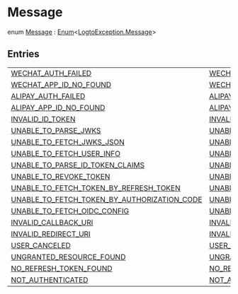 # Message


enum [Message](index.md) : [Enum](https://kotlinlang.org/api/latest/jvm/stdlib/kotlin/-enum/index.html)&lt;[LogtoException.Message](index.md)&gt;

## Entries

| | |
|---|---|
| [WECHAT_AUTH_FAILED](-w-e-c-h-a-t_-a-u-t-h_-f-a-i-l-e-d/index.md) | [WECHAT_AUTH_FAILED](-w-e-c-h-a-t_-a-u-t-h_-f-a-i-l-e-d/index.md)() |
| [WECHAT_APP_ID_NO_FOUND](-w-e-c-h-a-t_-a-p-p_-i-d_-n-o_-f-o-u-n-d/index.md) | [WECHAT_APP_ID_NO_FOUND](-w-e-c-h-a-t_-a-p-p_-i-d_-n-o_-f-o-u-n-d/index.md)() |
| [ALIPAY_AUTH_FAILED](-a-l-i-p-a-y_-a-u-t-h_-f-a-i-l-e-d/index.md) | [ALIPAY_AUTH_FAILED](-a-l-i-p-a-y_-a-u-t-h_-f-a-i-l-e-d/index.md)() |
| [ALIPAY_APP_ID_NO_FOUND](-a-l-i-p-a-y_-a-p-p_-i-d_-n-o_-f-o-u-n-d/index.md) | [ALIPAY_APP_ID_NO_FOUND](-a-l-i-p-a-y_-a-p-p_-i-d_-n-o_-f-o-u-n-d/index.md)() |
| [INVALID_ID_TOKEN](-i-n-v-a-l-i-d_-i-d_-t-o-k-e-n/index.md) | [INVALID_ID_TOKEN](-i-n-v-a-l-i-d_-i-d_-t-o-k-e-n/index.md)() |
| [UNABLE_TO_PARSE_JWKS](-u-n-a-b-l-e_-t-o_-p-a-r-s-e_-j-w-k-s/index.md) | [UNABLE_TO_PARSE_JWKS](-u-n-a-b-l-e_-t-o_-p-a-r-s-e_-j-w-k-s/index.md)() |
| [UNABLE_TO_FETCH_JWKS_JSON](-u-n-a-b-l-e_-t-o_-f-e-t-c-h_-j-w-k-s_-j-s-o-n/index.md) | [UNABLE_TO_FETCH_JWKS_JSON](-u-n-a-b-l-e_-t-o_-f-e-t-c-h_-j-w-k-s_-j-s-o-n/index.md)() |
| [UNABLE_TO_FETCH_USER_INFO](-u-n-a-b-l-e_-t-o_-f-e-t-c-h_-u-s-e-r_-i-n-f-o/index.md) | [UNABLE_TO_FETCH_USER_INFO](-u-n-a-b-l-e_-t-o_-f-e-t-c-h_-u-s-e-r_-i-n-f-o/index.md)() |
| [UNABLE_TO_PARSE_ID_TOKEN_CLAIMS](-u-n-a-b-l-e_-t-o_-p-a-r-s-e_-i-d_-t-o-k-e-n_-c-l-a-i-m-s/index.md) | [UNABLE_TO_PARSE_ID_TOKEN_CLAIMS](-u-n-a-b-l-e_-t-o_-p-a-r-s-e_-i-d_-t-o-k-e-n_-c-l-a-i-m-s/index.md)() |
| [UNABLE_TO_REVOKE_TOKEN](-u-n-a-b-l-e_-t-o_-r-e-v-o-k-e_-t-o-k-e-n/index.md) | [UNABLE_TO_REVOKE_TOKEN](-u-n-a-b-l-e_-t-o_-r-e-v-o-k-e_-t-o-k-e-n/index.md)() |
| [UNABLE_TO_FETCH_TOKEN_BY_REFRESH_TOKEN](-u-n-a-b-l-e_-t-o_-f-e-t-c-h_-t-o-k-e-n_-b-y_-r-e-f-r-e-s-h_-t-o-k-e-n/index.md) | [UNABLE_TO_FETCH_TOKEN_BY_REFRESH_TOKEN](-u-n-a-b-l-e_-t-o_-f-e-t-c-h_-t-o-k-e-n_-b-y_-r-e-f-r-e-s-h_-t-o-k-e-n/index.md)() |
| [UNABLE_TO_FETCH_TOKEN_BY_AUTHORIZATION_CODE](-u-n-a-b-l-e_-t-o_-f-e-t-c-h_-t-o-k-e-n_-b-y_-a-u-t-h-o-r-i-z-a-t-i-o-n_-c-o-d-e/index.md) | [UNABLE_TO_FETCH_TOKEN_BY_AUTHORIZATION_CODE](-u-n-a-b-l-e_-t-o_-f-e-t-c-h_-t-o-k-e-n_-b-y_-a-u-t-h-o-r-i-z-a-t-i-o-n_-c-o-d-e/index.md)() |
| [UNABLE_TO_FETCH_OIDC_CONFIG](-u-n-a-b-l-e_-t-o_-f-e-t-c-h_-o-i-d-c_-c-o-n-f-i-g/index.md) | [UNABLE_TO_FETCH_OIDC_CONFIG](-u-n-a-b-l-e_-t-o_-f-e-t-c-h_-o-i-d-c_-c-o-n-f-i-g/index.md)() |
| [INVALID_CALLBACK_URI](-i-n-v-a-l-i-d_-c-a-l-l-b-a-c-k_-u-r-i/index.md) | [INVALID_CALLBACK_URI](-i-n-v-a-l-i-d_-c-a-l-l-b-a-c-k_-u-r-i/index.md)() |
| [INVALID_REDIRECT_URI](-i-n-v-a-l-i-d_-r-e-d-i-r-e-c-t_-u-r-i/index.md) | [INVALID_REDIRECT_URI](-i-n-v-a-l-i-d_-r-e-d-i-r-e-c-t_-u-r-i/index.md)() |
| [USER_CANCELED](-u-s-e-r_-c-a-n-c-e-l-e-d/index.md) | [USER_CANCELED](-u-s-e-r_-c-a-n-c-e-l-e-d/index.md)() |
| [UNGRANTED_RESOURCE_FOUND](-u-n-g-r-a-n-t-e-d_-r-e-s-o-u-r-c-e_-f-o-u-n-d/index.md) | [UNGRANTED_RESOURCE_FOUND](-u-n-g-r-a-n-t-e-d_-r-e-s-o-u-r-c-e_-f-o-u-n-d/index.md)() |
| [NO_REFRESH_TOKEN_FOUND](-n-o_-r-e-f-r-e-s-h_-t-o-k-e-n_-f-o-u-n-d/index.md) | [NO_REFRESH_TOKEN_FOUND](-n-o_-r-e-f-r-e-s-h_-t-o-k-e-n_-f-o-u-n-d/index.md)() |
| [NOT_AUTHENTICATED](-n-o-t_-a-u-t-h-e-n-t-i-c-a-t-e-d/index.md) | [NOT_AUTHENTICATED](-n-o-t_-a-u-t-h-e-n-t-i-c-a-t-e-d/index.md)() |
